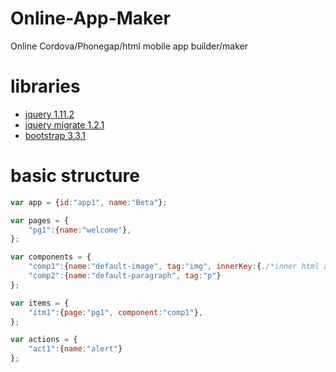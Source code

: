 # Online-App-Maker
Online Cordova/Phonegap/html mobile app builder/maker

# libraries
* [jquery 1.11.2](https://github.com/jquery/jquery)
* [jquery migrate 1.2.1](https://github.com/jquery/jquery-migrate/)
* [bootstrap 3.3.1](https://github.com/twbs/bootstrap)
 

# basic structure
```javascript
var app = {id:"app1", name:"Beta"};

var pages = {
	"pg1":{name:"welcome"},
};

var components = {
	"comp1":{name:"default-image", tag:"img", innerKey:{./*inner html attr + options*/.}},
	"comp2":{name:"default-paragraph", tag:"p"}
};

var items = {
	"itm1":{page:"pg1", component:"comp1"},
};

var actions = {
	"act1":{name:"alert"}
};
```

